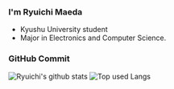 ### I'm Ryuichi Maeda
- Kyushu University student
- Major in Electronics and Computer Science.

### GitHub Commit

![Ryuichi's github stats](https://github-readme-stats.vercel.app/api?username=ryuichi-maeda&count_private=true&show_icons=true&theme=tokyonight)
![Top used Langs](https://github-readme-stats.vercel.app/api/top-langs?username=ryuichi-maeda&theme=tokyonight&layout=compact)


<!-- 👋 -->

<!--
**compuscience/compuscience** is a ✨ _special_ ✨ repository because its `README.md` (this file) appears on your GitHub profile.

Here are some ideas to get you started:

- 🔭 I’m currently working on ...
- 🌱 I’m currently learning ...
- 👯 I’m looking to collaborate on ...
- 🤔 I’m looking for help with ...
- 💬 Ask me about ...
- 📫 How to reach me: ...
- 😄 Pronouns: ...
- ⚡ Fun fact: ...
-->
